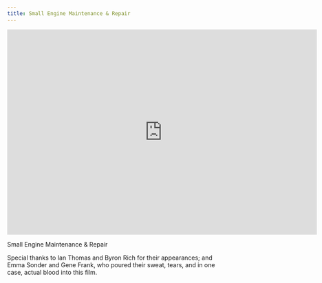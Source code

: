 ```yaml
---
title: Small Engine Maintenance & Repair
---
```


<div class="vimeo"><iframe width="720" height="478" src="http://player.vimeo.com/video/140740344" frameborder="0" webkitAllowFullScreen mozallowfullscreen allowFullScreen wmode="transparent"></iframe></div>

<!--excerpt-->

<p class="lead"> Small Engine Maintenance & Repair</p>

Special thanks to Ian Thomas and Byron Rich for their appearances; and Emma Sonder and Gene Frank, who poured their sweat, tears, and in one case, actual blood into this film.
